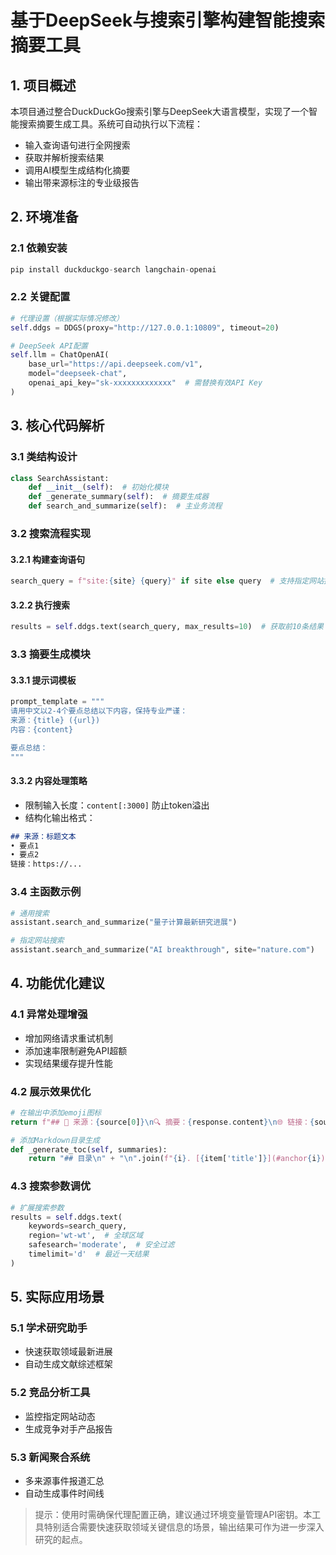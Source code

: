 
# 基于DeepSeek与搜索引擎构建智能搜索摘要工具

## 1. 项目概述
本项目通过整合DuckDuckGo搜索引擎与DeepSeek大语言模型，实现了一个智能搜索摘要生成工具。系统可自动执行以下流程：
- 输入查询语句进行全网搜索
- 获取并解析搜索结果
- 调用AI模型生成结构化摘要
- 输出带来源标注的专业级报告

## 2. 环境准备
### 2.1 依赖安装
```python
pip install duckduckgo-search langchain-openai
```

### 2.2 关键配置
```python
# 代理设置（根据实际情况修改）
self.ddgs = DDGS(proxy="http://127.0.0.1:10809", timeout=20)

# DeepSeek API配置
self.llm = ChatOpenAI(
    base_url="https://api.deepseek.com/v1",
    model="deepseek-chat",
    openai_api_key="sk-xxxxxxxxxxxxx"  # 需替换有效API Key
)
```

## 3. 核心代码解析
### 3.1 类结构设计
```python
class SearchAssistant:
    def __init__(self):  # 初始化模块
    def _generate_summary(self):  # 摘要生成器
    def search_and_summarize(self):  # 主业务流程
```

### 3.2 搜索流程实现
#### 3.2.1 构建查询语句
```python
search_query = f"site:{site} {query}" if site else query  # 支持指定网站搜索
```

#### 3.2.2 执行搜索
```python
results = self.ddgs.text(search_query, max_results=10)  # 获取前10条结果
```

### 3.3 摘要生成模块
#### 3.3.1 提示词模板
```python
prompt_template = """
请用中文以2-4个要点总结以下内容，保持专业严谨：
来源：{title} ({url})
内容：{content}

要点总结：
"""
```

#### 3.3.2 内容处理策略
- 限制输入长度：`content[:3000]` 防止token溢出
- 结构化输出格式：
```markdown
## 来源：标题文本
• 要点1
• 要点2
链接：https://...
```

### 3.4 主函数示例
```python
# 通用搜索
assistant.search_and_summarize("量子计算最新研究进展")

# 指定网站搜索
assistant.search_and_summarize("AI breakthrough", site="nature.com")
```

## 4. 功能优化建议
### 4.1 异常处理增强
- 增加网络请求重试机制
- 添加速率限制避免API超额
- 实现结果缓存提升性能

### 4.2 展示效果优化
```python
# 在输出中添加emoji图标
return f"## 📌 来源：{source[0]}\n🔍 摘要：{response.content}\n🌐 链接：{source[1]}\n"

# 添加Markdown目录生成
def _generate_toc(self, summaries):
    return "## 目录\n" + "\n".join(f"{i}. [{item['title']}](#anchor{i})" for i, item in enumerate(summaries))
```

### 4.3 搜索参数调优
```python
# 扩展搜索参数
results = self.ddgs.text(
    keywords=search_query,
    region='wt-wt',  # 全球区域
    safesearch='moderate',  # 安全过滤
    timelimit='d'  # 最近一天结果
)
```

## 5. 实际应用场景
### 5.1 学术研究助手
- 快速获取领域最新进展
- 自动生成文献综述框架

### 5.2 竞品分析工具
- 监控指定网站动态
- 生成竞争对手产品报告

### 5.3 新闻聚合系统
- 多来源事件报道汇总
- 自动生成事件时间线

> 提示：使用时需确保代理配置正确，建议通过环境变量管理API密钥。本工具特别适合需要快速获取领域关键信息的场景，输出结果可作为进一步深入研究的起点。